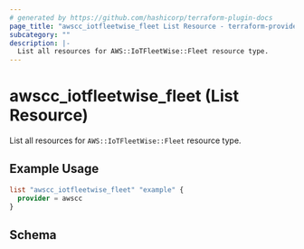 ```yaml
---
# generated by https://github.com/hashicorp/terraform-plugin-docs
page_title: "awscc_iotfleetwise_fleet List Resource - terraform-provider-awscc"
subcategory: ""
description: |-
  List all resources for AWS::IoTFleetWise::Fleet resource type.
---
```


# awscc_iotfleetwise_fleet (List Resource)

List all resources for `AWS::IoTFleetWise::Fleet` resource type.

## Example Usage

```terraform
list "awscc_iotfleetwise_fleet" "example" {
  provider = awscc
}
```

<!-- schema generated by tfplugindocs -->
## Schema
